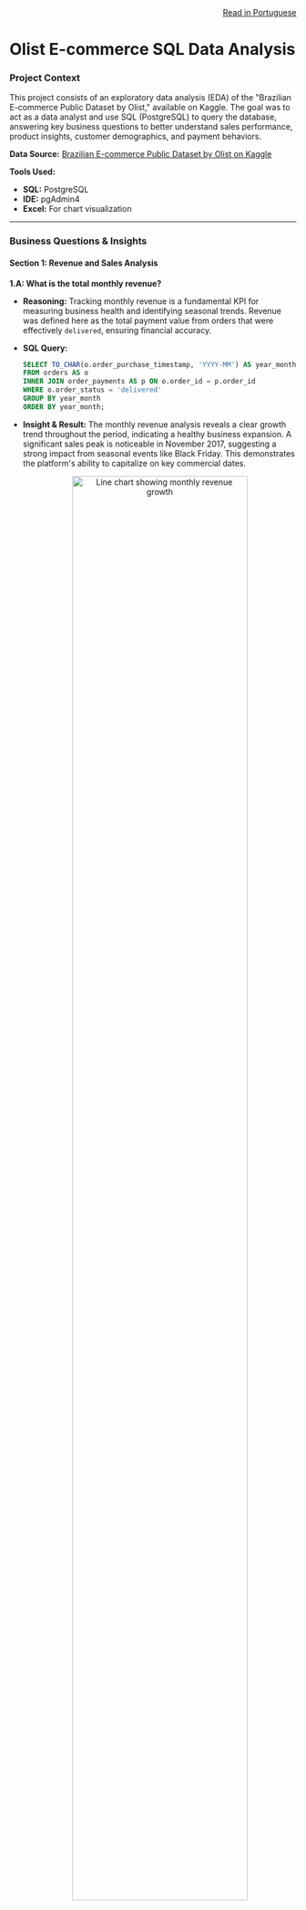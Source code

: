 <div align="right">
<a href="#versão-em-português">Read in Portuguese</a>
</div>

# Olist E-commerce SQL Data Analysis

### Project Context
This project consists of an exploratory data analysis (EDA) of the "Brazilian E-commerce Public Dataset by Olist," available on Kaggle. The goal was to act as a data analyst and use SQL (PostgreSQL) to query the database, answering key business questions to better understand sales performance, product insights, customer demographics, and payment behaviors.

**Data Source:** [Brazilian E-commerce Public Dataset by Olist on Kaggle](https://www.kaggle.com/datasets/olistbr/brazilian-ecommerce)

**Tools Used:**
* **SQL:** PostgreSQL
* **IDE:** pgAdmin4
* **Excel:** For chart visualization

---

### Business Questions & Insights

#### Section 1: Revenue and Sales Analysis

**1.A: What is the total monthly revenue?**
* **Reasoning:** Tracking monthly revenue is a fundamental KPI for measuring business health and identifying seasonal trends. Revenue was defined here as the total payment value from orders that were effectively `delivered`, ensuring financial accuracy.
* **SQL Query:**
    ```sql
    SELECT TO_CHAR(o.order_purchase_timestamp, 'YYYY-MM') AS year_month, ROUND(SUM(p.payment_value),2) AS total_revenue
    FROM orders AS o
    INNER JOIN order_payments AS p ON o.order_id = p.order_id
    WHERE o.order_status = 'delivered'
    GROUP BY year_month
    ORDER BY year_month;
    ```
* **Insight & Result:**
    The monthly revenue analysis reveals a clear growth trend throughout the period, indicating a healthy business expansion. A significant sales peak is noticeable in November 2017, suggesting a strong impact from seasonal events like Black Friday. This demonstrates the platform's ability to capitalize on key commercial dates.

    <div align="center">
      <img src="images/Monthly_Revenue.png" alt="Line chart showing monthly revenue growth" width="80%"/>
    </div>

**1.B: What is the average revenue per order?**
* **Reasoning:** This metric helps in understanding customer purchasing power and the effectiveness of sales strategies.
* **SQL Query:**
    ```sql
    WITH order_revenue AS (
        SELECT order_id, SUM(payment_value) AS total_per_order
        FROM order_payments
        GROUP BY order_id
    )
    SELECT ROUND(AVG(total_per_order),2) AS avg_revenue_per_order
    FROM order_revenue;
    ```
* **Insight & Result:**
    The average revenue per order was **R$ 160.99**. This value serves as an important benchmark for customer purchasing behavior, indicating a moderate average ticket value.

**1.C: Which day of the week has the highest sales volume?**
* **Reasoning:** Identifying the busiest days of the week allows for the strategic planning of marketing campaigns and promotions to maximize sales.
* **SQL Query:**
    ```sql
    SELECT
        CASE EXTRACT(DOW FROM order_purchase_timestamp)
            WHEN 0 THEN 'Sunday'
            WHEN 1 THEN 'Monday'
            WHEN 2 THEN 'Tuesday'
            WHEN 3 THEN 'Wednesday'
            WHEN 4 THEN 'Thursday'
            WHEN 5 THEN 'Friday'
            WHEN 6 THEN 'Saturday'
        END AS day_of_week, COUNT(*) AS total_orders
    FROM orders
    GROUP BY EXTRACT(DOW FROM order_purchase_timestamp)
    ORDER BY total_orders DESC;
    ```
* **Insight & Result:**
    Monday is the day with the highest volume of orders. This pattern suggests that many customers browse and decide on their purchases over the weekend but finalize the transaction on the first business day of the week.

    <div align="center">
      <img src="images/Total_Daily_Sales.png" alt="Bar chart of total sales by day of the week" width="80%"/>
    </div>

---
#### Section 2: Product Analysis

**2.A: What are the top 10 best-selling product categories?**
* **Reasoning:** Identifying the most popular product categories is crucial for inventory management, marketing focus, and understanding the main drivers of the business.
* **SQL Query:**
    ```sql
    SELECT product_category_name, COUNT(*) AS total_sold
    FROM order_items AS oi
    INNER JOIN products AS p
    ON p.product_id = oi.product_id
    GROUP BY product_category_name
    ORDER BY total_sold DESC
    LIMIT 10;
    ```
* **Insight & Result:**
    The best-selling categories are dominated by "cama_mesa_banho" (bed, bath & table), "beleza_saude" (health & beauty), and "esporte_lazer" (sports & leisure). This indicates that Olist's core business is strongly centered around home and lifestyle products.
    
    | product_category_name  | total_sold |
    |:-----------------------|:----------:|
    | cama_mesa_banho        | 11,115     |
    | beleza_saude           | 9,670      |
    | esporte_lazer          | 8,641      |
    | moveis_decoracao       | 8,334      |
    | informatica_acessorios | 7,827      |
    | utilidades_domesticas  | 6,964      |
    | relogios_presentes     | 5,991      |
    | telefonia              | 4,545      |
    | ferramentas_jardim     | 4,347      |
    | automotivo             | 4,235      |

**2.B: Which categories have the best average review score?**
* **Reasoning:** A simple average score can be misleading. To conduct a more reliable analysis and avoid skewed results from categories with very few reviews, I filtered for categories with a minimum of 20 reviews to ensure statistical relevance.
* **SQL Query:**
    ```sql
    SELECT product_category_name,ROUND(AVG(review_score),2) AS avg_score, COUNT(r.review_id) AS total_reviews
    FROM order_reviews AS r
    INNER JOIN order_items AS oi
    ON r.order_id = oi.order_id
    INNER JOIN products AS p
    ON oi.product_id = p.product_id
    WHERE p.product_category_name IS NOT NULL
    GROUP BY product_category_name
    HAVING COUNT(r.review_id) > 20
    ORDER BY avg_score DESC
    LIMIT 5;
    ```
* **Insight & Result:**
    Interestingly, the categories with the best reviews, such as "livros_interesse_geral" (general interest books), are not among the best-sellers. This suggests the existence of a niche of highly satisfied customers for specific products.

    | product_category_name              | avg_score | total_reviews |
    |:-----------------------------------|:---------:|:-------------:|
    | livros_interesse_geral             | 4.45      | 549           |
    | construcao_ferramentas_ferramentas | 4.44      | 99            |
    | flores                             | 4.42      | 31            |
    | livros_importados                  | 4.40      | 60            |
    | livros_tecnicos                    | 4.37      | 266           |

---
#### Section 3: Customer and Logistics Analysis

**3.A: Which states do most customers come from?**
* **Reasoning:** Understanding the geographical distribution of customers helps to tailor marketing efforts, plan logistics, and identify potential new markets.
* **SQL Query:**
    ```sql
    SELECT customer_state, COUNT(customer_state) AS customer_count
    FROM customers
    GROUP BY customer_state
    ORDER BY customer_count DESC
    LIMIT 5;
    ```
* **Insight & Result:**
    The customer base is overwhelmingly concentrated in the Southeast region, with São Paulo (SP) accounting for a disproportionate share of the total. This shows a strong penetration in the country's main consumer market but also highlights a significant opportunity for expansion into other regions.

    | customer_state | customer_count |
    |:--------------:|:--------------:|
    | SP             | 41,746         |
    | RJ             | 12,852         |
    | MG             | 11,635         |
    | RS             | 5,466          |
    | PR             | 5,045          |

**3.B: What is the average delivery time?**
* **Reasoning:** Delivery time is a critical factor for customer satisfaction in e-commerce. Analyzing the average time helps to assess logistical efficiency and identify bottlenecks. The calculation was based only on `delivered` orders.
* **SQL Query:**
    ```sql
    -- OVERALL
    SELECT ROUND(AVG(CAST(order_delivered_customer_date AS DATE) - CAST(order_purchase_timestamp AS DATE))) AS overall_avg_delivery_time_days
    FROM orders
    WHERE order_status = 'delivered'
    AND order_delivered_customer_date IS NOT NULL
    AND order_purchase_timestamp IS NOT NULL;

    -- BY STATE
    SELECT c.customer_state, ROUND(AVG(CAST(o.order_delivered_customer_date AS DATE) - CAST(o.order_purchase_timestamp AS DATE)),2) AS avg_delivery_time
    FROM orders AS o
    INNER JOIN customers AS c
    ON o.customer_id = c.customer_id
    WHERE o.order_status = 'delivered'
    GROUP BY c.customer_state
    ORDER BY avg_delivery_time DESC;
    ```
* **Insight & Result:**
    The overall average delivery time is **12 days**, which is relatively long by current e-commerce standards. More critically, the state-level analysis reveals a major logistical disparity across Brazil, with Northern and Northeastern states facing much longer delivery times. Improving logistical efficiency is crucial for customer satisfaction and retention in these regions.

    <div align="center">
      <img src="images/Average_Delivery_Time_State.png" alt="Bar chart of average delivery time by state" width="80%"/>
    </div>

---
#### Section 4: Payment Analysis

**4.A: What are the most used payment methods?**
* **Reasoning:** Analyzing payment methods reveals customer preferences and can inform decisions about which payment partners to integrate or promote.
* **SQL Query:**
    ```sql
    SELECT payment_type, COUNT(*) AS total_uses
    FROM order_payments
    GROUP BY payment_type
    ORDER BY total_uses DESC;
    ```
* **Insight & Result:**
    Credit cards are the dominant payment method. This reinforces the importance of offering a seamless credit card payment experience, especially with installment options. "Boleto" (a Brazilian cash payment method) remains an important alternative for a segment of the population.
    
    <div align="center">
      <img src="images/Most_Used_Payment_Methods.png" alt="Bar chart of most used payment methods" width="80%"/>
    </div>

**4.B: What is the average number of installments per purchase?**
* **Reasoning:** The average number of installments on credit card purchases can indicate customer financing behavior and the perceived value of the items being purchased.
* **SQL Query:**
    ```sql
    SELECT ROUND(AVG(payment_installments),2) AS avg_installments
    FROM order_payments
    WHERE payment_type = 'credit_card';
    ```
* **Insight & Result:**
    On average, credit card purchases are paid in **3.5 installments**. Combined with the average order value of R$ 160.99, this shows that customers value and use installment plans even for moderate-value purchases, indicating that this feature is a key driver for sales conversion.

---
### Conclusions and Business Recommendations

* **Conclusion 1:** The customer base is heavily concentrated in the Southeast, especially São Paulo. This suggests an opportunity for marketing campaigns targeted at other regions with growth potential, such as the South and Midwest.
* **Conclusion 2:** The average delivery time of 12 days is a competitive concern. Investing in logistics optimization is crucial. A deeper analysis is recommended to identify bottlenecks (carrier, seller posting time, etc.) and find more efficient logistics partners, especially for the North and Northeast regions.
* **Conclusion 3:** Niche categories, such as books, show the highest levels of customer satisfaction, despite not being best-sellers.
* **Conclusion 4:** With credit cards and installments being the pillars of transactions, it would be beneficial to explore partnerships to offer even more attractive installment conditions as a competitive advantage.

---
### How to Replicate this Project
1.  Download the `.csv` files from the [Kaggle link](https://www.kaggle.com/datasets/olistbr/brazilian-ecommerce).
2.  Create a new database in PostgreSQL.
3.  Run the script in `sql_scripts/1_table_creation.sql` to create the database schema.
4.  Import the data from each `.csv` file into its corresponding table.
5.  You can now run the queries from `sql_scripts/2_exploratory_analysis.sql`.

---
<a name="versão-em-português"></a>
# Análise de Dados do E-commerce Olist (SQL)

### Contexto do Projeto
Este projeto consiste em uma análise exploratória de dados (AED) do dataset público "Brazilian E-commerce Public Dataset by Olist", disponível no Kaggle. O objetivo foi atuar como um analista de dados e usar SQL (PostgreSQL) para consultar o banco de dados, respondendo a perguntas de negócio chave para entender melhor a performance de vendas, insights de produtos, demografia de clientes e comportamentos de pagamento.

**Fonte dos Dados:** [Brazilian E-commerce Public Dataset by Olist no Kaggle](https://www.kaggle.com/datasets/olistbr/brazilian-ecommerce)

**Ferramentas Utilizadas:**
* **SQL:** PostgreSQL
* **IDE:** pgAdmin4
* **Excel** Para alguns gráficos


### Perguntas de Negócio e Insights

#### Seção 1: Análise de Receita e Vendas

**1.A: Qual a receita total mensal?**
* **Raciocínio:** Acompanhar a receita mensal é fundamental para medir a saúde do negócio e identificar tendências sazonais. A receita foi definida aqui como o valor total de pagamento de pedidos que foram efetivamente `entregues`, garantindo a precisão financeira.
* **Query SQL:**
    ```sql
    SELECT TO_CHAR(o.order_purchase_timestamp, 'YYYY-MM') AS year_month, ROUND(SUM(p.payment_value),2) AS total_revenue
    FROM orders AS o
    INNER JOIN order_payments AS p ON o.order_id = p.order_id
    WHERE o.order_status = 'delivered'
    GROUP BY year_month
    ORDER BY year_month;
    ```
* **Insight e Resultado:**
    A análise da receita mensal revela uma clara tendência de crescimento ao longo do período, indicando uma expansão saudável do negócio. Nota-se um pico de vendas expressivo em novembro de 2017, o que sugere um forte impacto de eventos sazonais como a Black Friday. Isso demonstra a capacidade da plataforma de capitalizar em datas comerciais importantes.

    <div align="center">
      <img src="images/Receita_por_mês.png" alt="Gráfico de linha mostrando o crescimento da receita mensal" width="80%"/>
    </div>

**1.B: Qual a receita média por pedido?**
* **Raciocínio:** Esta métrica ajuda a entender o poder de compra dos clientes e a eficácia das estratégias de vendas.
* **Query SQL:**
    ```sql
    WITH order_revenue AS (
        SELECT order_id, SUM(payment_value) AS total_per_order
        FROM order_payments
        GROUP BY order_id
    )
    SELECT ROUND(AVG(total_per_order),2) AS avg_revenue_per_order
    FROM order_revenue;
    ```
* **Insight e Resultado:**
    A receita média por pedido foi de **R$ 160,99**. Este valor serve como um importante benchmark para o comportamento de compra dos clientes, indicando um ticket médio de valor moderado.

**1.C: Qual o dia da semana com maior volume de vendas?**
* **Raciocínio:** Identificar os dias mais movimentados da semana permite o planejamento estratégico de campanhas de marketing e promoções para maximizar as vendas.
* **Query SQL:**
    ```sql
    SELECT
        CASE EXTRACT(DOW FROM order_purchase_timestamp)
            WHEN 0 THEN 'Domingo'
            WHEN 1 THEN 'Segunda-feira'
            WHEN 2 THEN 'Terça-feira'
            WHEN 3 THEN 'Quarta-feira'
            WHEN 4 THEN 'Quinta-feira'
            WHEN 5 THEN 'Sexta-feira'
            WHEN 6 THEN 'Sábado'
        END AS day_of_week, COUNT(*) AS total_orders
    FROM orders
    GROUP BY EXTRACT(DOW FROM order_purchase_timestamp)
    ORDER BY total_orders DESC;
    ```
* **Insight e Resultado:**
    A segunda-feira é o dia com o maior volume de pedidos. Este padrão sugere que muitos clientes pesquisam e decidem suas compras durante o fim de semana, mas finalizam a transação no primeiro dia útil da semana.

    <div align="center">
      <img src="images/Vendas_totais_diárias.png" alt="Gráfico de barras do total de vendas por dia da semana" width="80%"/>
    </div>



#### Seção 2: Análise de Produtos

**2.A: Quais são as 10 categorias de produtos mais vendidas?**
* **Raciocínio:** Identificar as categorias de produtos mais populares é crucial para a gestão de estoque, foco de marketing e para entender os principais motores do negócio.
* **Query SQL:**
    ```sql
    SELECT product_category_name, COUNT(*) AS total_sold
    FROM order_items AS oi
    INNER JOIN products AS p
    ON p.product_id = oi.product_id
    GROUP BY product_category_name
    ORDER BY total_sold DESC
    LIMIT 10;
    ```
* **Insight e Resultado:**
    As categorias mais vendidas são dominadas por produtos de cama, mesa, banho, beleza, saúde, esporte e lazer. Isso indica que o core business da Olist está fortemente centrado em produtos para casa e estilo de vida.
    
    | product_category_name | total_sold   |
    |:----------------------|:------------:|
    | cama_mesa_banho       | 11.115       |
    | beleza_saude          | 9.670        |
    | esporte_lazer         | 8.641        |
    | moveis_decoracao      | 8.334        |
    | informatica_acessorios| 7.827        |
    | utilidades_domesticas | 6.964        |
    | relogios_presentes    | 5.991        |
    | telefonia             | 4.545        |
    | ferramentas_jardim    | 4.347        |
    | automotivo            | 4.235        |

**2.B: Quais categorias têm a melhor avaliação média?**
* **Raciocínio:** Uma simples média de avaliação pode ser enganosa. Para realizar uma análise mais confiável e evitar resultados distorcidos por categorias com pouquíssimas avaliações, eu filtrei por categorias com um mínimo de 20 avaliações para garantir relevância estatística.
* **Query SQL:**
    ```sql
    SELECT product_category_name,ROUND(AVG(review_score),2) AS avg_score, COUNT(r.review_id) AS total_reviews
    FROM order_reviews AS r
    INNER JOIN order_items AS oi
    ON r.order_id = oi.order_id
    INNER JOIN products AS p
    ON oi.product_id = p.product_id
    WHERE p.product_category_name IS NOT NULL
    GROUP BY product_category_name
    HAVING COUNT(r.review_id) > 20
    ORDER BY avg_score DESC
    LIMIT 5;
    ```
* **Insight e Resultado:**
    Curiosamente, as categorias com as melhores avaliações, como livros de interesse geral, não estão entre as mais vendidas. Isso sugere a existência de um nicho de clientes altamente satisfeitos com produtos específicos.

    | product_category_name                | avg_score | total_reviews |
    |:-------------------------------------|:---------:|:-------------:|
    | livros_interesse_geral               | 4,45      | 549           |
    | construcao_ferramentas_ferramentas   | 4,44      | 99            |
    | flores                               | 4,42      | 31            |
    | livros_importados                    | 4,40      | 60            |
    | livros_tecnicos                      | 4,37      | 266           |



#### Seção 3: Análise de Clientes e Logística

**3.A: De quais estados vêm a maioria dos clientes?**
* **Raciocínio:** Entender a distribuição geográfica dos clientes ajuda a personalizar esforços de marketing, planejar a logística e identificar potenciais novos mercados.
* **Query SQL:**
    ```sql
    SELECT customer_state, COUNT(customer_state) AS customer_count
    FROM customers
    GROUP BY customer_state
    ORDER BY customer_count DESC
    LIMIT 5;
    ```
* **Insight e Resultado:**
    A base de clientes é massivamente concentrada na região Sudeste, com São Paulo (SP) representando uma parcela desproporcional do total. Isso demonstra uma forte penetração no principal mercado consumidor do país, mas também aponta para uma grande oportunidade de expansão em outras regiões.

    | customer_state | customer_count |
    |:--------------:|:--------------:|
    | SP             | 41.746         |
    | RJ             | 12.852         |
    | MG             | 11.635         |
    | RS             | 5.466          |
    | PR             | 5.045          |

**3.B: Qual o tempo médio de entrega?**
* **Raciocínio:** O tempo de entrega é um fator crítico para a satisfação do cliente no e-commerce. Analisar o tempo médio ajuda a avaliar a eficiência logística e a identificar gargalos. O cálculo foi baseado apenas em pedidos `entregues`.
* **Query SQL:**
    ```sql
    -- GERAL
    SELECT ROUND(AVG(CAST(order_delivered_customer_date AS DATE) - CAST(order_purchase_timestamp AS DATE))) AS overall_avg_delivery_time_days
    FROM orders
    WHERE order_status = 'delivered'
    AND order_delivered_customer_date IS NOT NULL
    AND order_purchase_timestamp IS NOT NULL;

    -- POR ESTADO
    SELECT c.customer_state, ROUND(AVG(CAST(o.order_delivered_customer_date AS DATE) - CAST(o.order_purchase_timestamp AS DATE)),2) AS avg_delivery_time
    FROM orders AS o
    INNER JOIN customers AS c
    ON o.customer_id = c.customer_id
    WHERE o.order_status = 'delivered'
    GROUP BY c.customer_state
    ORDER BY avg_delivery_time DESC;
    ```
* **Insight e Resultado:**
    O tempo médio geral de entrega é de 12 dias, um prazo relativamente longo para os padrões atuais do e-commerce. Mais criticamente, a análise por estado revela uma grande disparidade logística pelo Brasil, com estados do Norte e Nordeste apresentando prazos muito superiores. Melhorar a eficiência logística é um ponto crucial para a satisfação e retenção de clientes nessas regiões.

    <div align="center">
      <img src="images/Tempo_médio_de_entrega_estado.png" alt="Gráfico de barras do tempo médio de entrega por estado" width="80%"/>
    </div>



#### Seção 4: Análise de Pagamentos

**4.A: Quais são os métodos de pagamento mais utilizados?**
* **Raciocínio:** Analisar os métodos de pagamento revela as preferências dos clientes e pode informar decisões sobre quais parceiros de pagamento integrar ou promover.
* **Query SQL:**
    ```sql
    SELECT payment_type, COUNT(*) AS total_uses
    FROM order_payments
    GROUP BY payment_type
    ORDER BY total_uses DESC;
    ```
* **Insight e Resultado:**
    O cartão de crédito é o método de pagamento dominante. Isso reforça a importância de oferecer uma experiência de pagamento com cartão de crédito fluida e, especialmente, opções de parcelamento. O boleto segue como uma alternativa importante para uma parcela da população.
    
    <div align="center">
      <img src="images/métodos_de_pagamentos_mais_utilizados.png" alt="Gráfico de barras dos métodos de pagamento mais utilizados" width="80%"/>
    </div>

**4.B: Qual o número médio de parcelas por compra?**
* **Raciocínio:** O número médio de parcelas em compras com cartão de crédito pode indicar o comportamento de financiamento do cliente e o valor percebido dos itens comprados.
* **Query SQL:**
    ```sql
    SELECT ROUND(AVG(payment_installments),2) AS avg_installments
    FROM order_payments
    WHERE payment_type = 'credit_card';
    ```
* **Insight e Resultado:**
    Em média, as compras no cartão de crédito são pagas em 3,5 parcelas. Combinado com a receita média por pedido de R$ 160,99, isso mostra que os clientes valorizam e utilizam a opção de parcelamento mesmo para compras de valor moderado, indicando que esta é uma funcionalidade chave para a conversão de vendas.



### Conclusões e Recomendações de Negócio

* **Conclusão 1:** A base de clientes é fortemente concentrada na região Sudeste, especialmente em São Paulo, o que pode indicar uma oportunidade para campanhas de marketing direcionadas a outras regiões com potencial de crescimento, como o Sul e o Centro-Oeste.
* **Conclusão 2:** O tempo médio de entrega de 12 dias é um ponto de atenção competitivo. Investir em otimização logística é crucial. Recomenda-se uma análise mais profunda para identificar os gargalos (transportadora, tempo de postagem do vendedor, etc.) e buscar parcerias logísticas mais eficientes, especialmente para as regiões Norte e Nordeste.
* **Conclusão 3:** Categorias de nicho, como livros, apresentam os maiores níveis de satisfação do cliente, mesmo não sendo as mais vendidas.
* **Conclusão 4:** Sendo o cartão de crédito e o parcelamento os pilares das transações, seria interessante explorar parcerias para oferecer condições de parcelamento ainda mais atrativas como diferencial competitivo.



### Como Replicar este Projeto
1.  Faça o download dos arquivos `.csv` do [link do Kaggle](https://www.kaggle.com/datasets/olistbr/brazilian-ecommerce).
2.  Crie um novo banco de dados no PostgreSQL.
3.  Execute o script em `sql_scripts/1_table_creation.sql` para criar o schema do banco de dados.
4.  Importe os dados de cada arquivo `.csv` para sua tabela correspondente.
5.  Agora você pode executar as queries de `sql_scripts/2_exploratory_analysis.sql`.
